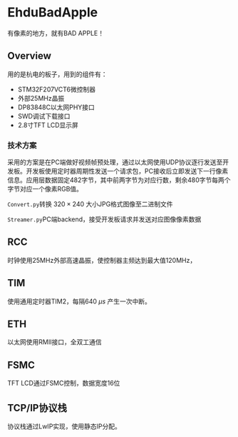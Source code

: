 # EhduBadApple

有像素的地方，就有BAD APPLE！

## Overview

用的是杭电的板子，用到的组件有：

- STM32F207VCT6微控制器
- 外部25MHz晶振
- DP83848C以太网PHY接口
- SWD调试下载接口
- 2.8寸TFT LCD显示屏

### 技术方案

采用的方案是在PC端做好视频帧预处理，通过以太网使用UDP协议逐行发送至开发板。开发板使用定时器周期性发送一个请求包，PC接收后立即发送下一行像素信息。应用层数据固定482字节，其中前两字节为对应行数，剩余480字节每两个字节对应一个像素RGB值。

`Convert.py`转换 $320\times240$ 大小JPG格式图像至二进制文件

`Streamer.py`PC端backend，接受开发板请求并发送对应图像像素数据

## RCC

时钟使用25MHz外部高速晶振，使控制器主频达到最大值120MHz，

## TIM

使用通用定时器TIM2，每隔640 $\mu s$ 产生一次中断。

## ETH

以太网使用RMII接口，全双工通信

## FSMC

TFT LCD通过FSMC控制，数据宽度16位

## TCP/IP协议栈

协议栈通过LwIP实现，使用静态IP分配。
